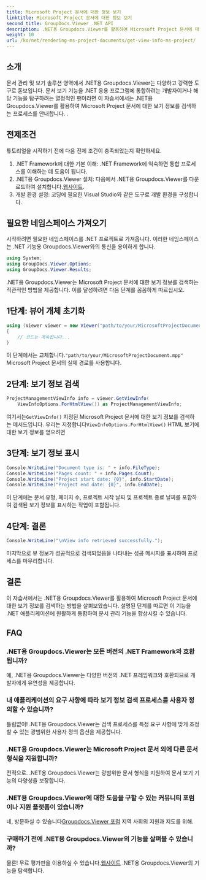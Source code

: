 ```yaml
---
title: Microsoft Project 문서에 대한 정보 보기
linktitle: Microsoft Project 문서에 대한 정보 보기
second_title: GroupDocs.Viewer .NET API
description: .NET용 Groupdocs.Viewer를 활용하여 Microsoft Project 문서에 대한 보기 정보를 손쉽게 검색하는 방법에 대한 포괄적인 자습서를 살펴보세요.
weight: 10
url: /ko/net/rendering-ms-project-documents/get-view-info-ms-project/
---
```

## 소개
문서 관리 및 보기 솔루션 영역에서 .NET용 Groupdocs.Viewer는 다양하고 강력한 도구로 돋보입니다. 문서 보기 기능을 .NET 응용 프로그램에 통합하려는 개발자이거나 해당 기능을 탐구하려는 열정적인 팬이라면 이 자습서에서는 .NET용 Groupdocs.Viewer를 활용하여 Microsoft Project 문서에 대한 보기 정보를 검색하는 프로세스를 안내합니다. .
## 전제조건
튜토리얼을 시작하기 전에 다음 전제 조건이 충족되었는지 확인하세요.
1. .NET Framework에 대한 기본 이해: .NET Framework에 익숙하면 통합 프로세스를 이해하는 데 도움이 됩니다.
2.  .NET용 Groupdocs.Viewer 설치: 다음에서 .NET용 Groupdocs.Viewer를 다운로드하여 설치합니다.[웹사이트](https://releases.groupdocs.com/viewer/net/).
3. 개발 환경 설정: 코딩에 필요한 Visual Studio와 같은 도구로 개발 환경을 구성합니다.

## 필요한 네임스페이스 가져오기
시작하려면 필요한 네임스페이스를 .NET 프로젝트로 가져옵니다. 이러한 네임스페이스는 .NET 기능용 Groupdocs.Viewer와의 통신을 용이하게 합니다.

```csharp
using System;
using GroupDocs.Viewer.Options;
using GroupDocs.Viewer.Results;
```

.NET용 Groupdocs.Viewer는 Microsoft Project 문서에 대한 보기 정보를 검색하는 직관적인 방법을 제공합니다. 이를 달성하려면 다음 단계를 꼼꼼하게 따르십시오.
## 1단계: 뷰어 개체 초기화
```csharp
using (Viewer viewer = new Viewer("path/to/your/MicrosoftProjectDocument.mpp"))
{
    // 코드는 계속됩니다...
}
```
 이 단계에서는 교체합니다.`"path/to/your/MicrosoftProjectDocument.mpp"` Microsoft Project 문서의 실제 경로를 사용합니다.
## 2단계: 보기 정보 검색
```csharp
ProjectManagementViewInfo info = viewer.GetViewInfo(
    ViewInfoOptions.ForHtmlView()) as ProjectManagementViewInfo;
```
 여기서는`GetViewInfo()` 지정된 Microsoft Project 문서에 대한 보기 정보를 검색하는 메서드입니다. 우리는 지정합니다`ViewInfoOptions.ForHtmlView()` HTML 보기에 대한 보기 정보를 얻으려면
## 3단계: 보기 정보 표시
```csharp
Console.WriteLine("Document type is: " + info.FileType);
Console.WriteLine("Pages count: " + info.Pages.Count);
Console.WriteLine("Project start date: {0}", info.StartDate);
Console.WriteLine("Project end date: {0}", info.EndDate);
```
이 단계에는 문서 유형, 페이지 수, 프로젝트 시작 날짜 및 프로젝트 종료 날짜를 포함하여 검색된 보기 정보를 표시하는 작업이 포함됩니다.
## 4단계: 결론
```csharp
Console.WriteLine("\nView info retrieved successfully.");
```
마지막으로 뷰 정보가 성공적으로 검색되었음을 나타내는 성공 메시지를 표시하여 프로세스를 마무리합니다.

## 결론
이 자습서에서는 .NET용 Groupdocs.Viewer를 활용하여 Microsoft Project 문서에 대한 보기 정보를 검색하는 방법을 살펴보았습니다. 설명된 단계를 따르면 이 기능을 .NET 애플리케이션에 원활하게 통합하여 문서 관리 기능을 향상시킬 수 있습니다.
## FAQ

### .NET용 Groupdocs.Viewer는 모든 버전의 .NET Framework와 호환됩니까?

예, .NET용 Groupdocs.Viewer는 다양한 버전의 .NET 프레임워크와 호환되므로 개발자에게 유연성을 제공합니다.

### 내 애플리케이션의 요구 사항에 따라 보기 정보 검색 프로세스를 사용자 정의할 수 있습니까?

틀림없이! .NET용 Groupdocs.Viewer는 검색 프로세스를 특정 요구 사항에 맞게 조정할 수 있는 광범위한 사용자 정의 옵션을 제공합니다.

### .NET용 Groupdocs.Viewer는 Microsoft Project 문서 외에 다른 문서 형식을 지원합니까?

전적으로. .NET용 Groupdocs.Viewer는 광범위한 문서 형식을 지원하여 문서 보기 기능의 다양성을 보장합니다.

### .NET용 Groupdocs.Viewer에 대한 도움을 구할 수 있는 커뮤니티 포럼이나 지원 플랫폼이 있습니까?

 네, 방문하실 수 있습니다[Groupdocs.Viewer 포럼](https://forum.groupdocs.com/c/viewer/9) 지역 사회의 지원과 지도를 위해.

### 구매하기 전에 .NET용 Groupdocs.Viewer의 기능을 살펴볼 수 있습니까?

 물론! 무료 평가판을 이용하실 수 있습니다.[웹사이트](https://releases.groupdocs.com/) .NET용 Groupdocs.Viewer의 기능을 탐색합니다.